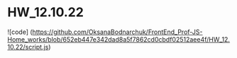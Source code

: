 # HW_12.10.22
![code] (https://github.com/OksanaBodnarchuk/FrontEnd_Prof-JS-Home_works/blob/652eb447e342dad8a5f7862cd0cbdf02512aee4f/HW_12.10.22/script.js)
